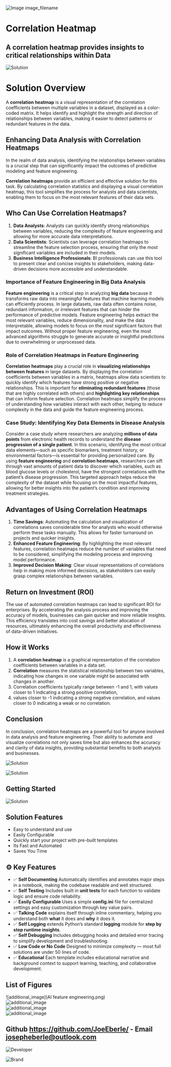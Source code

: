 ![Image image_filename](solution_sign.png)
    
# Correlation Heatmap 

## A correlation heatmap provides insights to critical relationships within Data

    
![Solution](code.png)

    


# Solution Overview

A **correlation heatmap** is a visual representation of the correlation coefficients between multiple variables in a dataset, displayed as a color-coded matrix. It helps identify and highlight the strength and direction of relationships between variables, making it easier to detect patterns or redundant features in the data.

## Enhancing Data Analysis with Correlation Heatmaps
In the realm of data analysis, identifying the relationships between variables is a crucial step that can significantly impact the outcomes of predictive modeling and feature engineering.

**Correlation heatmaps** provide an efficient and effective solution for this task. By calculating correlation statistics and displaying a visual correlation heatmap, this tool simplifies the process for analysts and data scientists, enabling them to focus on the most relevant features of their data sets.

## Who Can Use Correlation Heatmaps?
1. **Data Analysts**: Analysts can quickly identify strong relationships between variables, reducing the complexity of feature engineering and allowing for more accurate data interpretations.
2. **Data Scientists**: Scientists can leverage correlation heatmaps to streamline the feature selection process, ensuring that only the most significant variables are included in their models.
3. **Business Intelligence Professionals**: BI professionals can use this tool to present clear and concise insights to stakeholders, making data-driven decisions more accessible and understandable.

### Importance of Feature Engineering in Big Data Analysis

**Feature engineering** is a critical step in analyzing **big data** because it transforms raw data into meaningful features that machine learning models can efficiently process. In large datasets, raw data often contains noise, redundant information, or irrelevant features that can hinder the performance of predictive models. Feature engineering helps extract the most relevant variables, reduce dimensionality, and make the data interpretable, allowing models to focus on the most significant factors that impact outcomes. Without proper feature engineering, even the most advanced algorithms struggle to generate accurate or insightful predictions due to overwhelming or unprocessed data.

### Role of Correlation Heatmaps in Feature Engineering

**Correlation heatmaps** play a crucial role in **visualizing relationships between features** in large datasets. By displaying the correlation coefficients between variables in a matrix, heatmaps allow data scientists to quickly identify which features have strong positive or negative relationships. This is important for **eliminating redundant features** (those that are highly correlated with others) and **highlighting key relationships** that can inform feature selection. Correlation heatmaps simplify the process of understanding how variables interact with each other, helping to reduce complexity in the data and guide the feature engineering process.

### Case Study: Identifying Key Data Elements in Disease Analysis

Consider a case study where researchers are analyzing **millions of data points** from electronic health records to understand the **disease progression of a single patient**. In this scenario, identifying the most critical data elements—such as specific biomarkers, treatment history, or environmental factors—is essential for providing personalized care. By using **feature engineering** and **correlation heatmaps**, researchers can sift through vast amounts of patient data to discover which variables, such as blood glucose levels or cholesterol, have the strongest correlations with the patient’s disease progression. This targeted approach helps reduce the complexity of the dataset while focusing on the most impactful features, allowing for better insights into the patient’s condition and improving treatment strategies.



## Advantages of Using Correlation Heatmaps
1. **Time Savings**: Automating the calculation and visualization of correlations saves considerable time for analysts who would otherwise perform these tasks manually. This allows for faster turnaround on projects and quicker insights.
2. **Enhanced Feature Engineering**: By highlighting the most relevant features, correlation heatmaps reduce the number of variables that need to be considered, simplifying the modeling process and improving model performance.
3. **Improved Decision Making**: Clear visual representations of correlations help in making more informed decisions, as stakeholders can easily grasp complex relationships between variables.

## Return on Investment (ROI)
The use of automated correlation heatmaps can lead to significant ROI for enterprises. By accelerating the analysis process and improving the accuracy of models, businesses can gain quicker and more reliable insights. This efficiency translates into cost savings and better allocation of resources, ultimately enhancing the overall productivity and effectiveness of data-driven initiatives.

## How it Works
1. A **correlation heatmap** is a graphical representation of the correlation coefficients between variables in a data set.   
2. **Correlation** measures the statistical relationship between two variables, indicating how changes in one variable might be associated with changes in another.   
3. Correlation coefficients typically range between -1 and 1, with values closer to 1 indicating a strong positive correlation,    
4. values closer to -1 indicating a strong negative correlation, and values closer to 0 indicating a weak or no correlation.   

## Conclusion
In conclusion, correlation heatmaps are a powerful tool for anyone involved in data analysis and feature engineering. Their ability to automate and visualize correlations not only saves time but also enhances the accuracy and clarity of data insights, providing substantial benefits to both analysts and businesses.


![Solution](code.png)

    
![Solution](code.png)

    
## Getting Started
    
![Solution](code.png)

    
## Solution Features

- Easy to understand and use  
- Easily Configurable 
- Quickly start your project with pre-built templates
- Its Fast and Automated
- Saves You Time 



## ⚙️ Key Features

- ✅ **Self Documenting** Automatically identifies and annotates major steps in a notebook, making the codebase readable and well structured.
- ✅ **Self Testing** Includes built in **unit tests** for each function to validate logic and ensure code reliability.
- ✅ **Easily Configurable** Uses a simple **config.ini** file for centralized settings and easy customization through key value pairs.
- ✅ **Talking Code** explains itself through inline commentary, helping you understand both **what** it does and **why** it does it.
- ✅ **Self Logging** extends Python’s standard **logging** module for **step by step runtime insights**.
- ✅ **Self Debugging** Includes debugging hooks and detailed error tracing to simplify development and troubleshooting.
- ✅ **Low Code or  No Code** Designed to minimize complexity — most full solutions are under 50 lines of code.
- ✅ **Educational** Each template includes educational narrative and background context to support learning, teaching, and collaborative development.

    
## List of Figures
 ![additional_image](AI feature engineering.png)  <br>![additional_image](correlation_heatmap.png)  <br>![additional_image](correlation_heatmap_example.png)  <br>![additional_image](Finding_correlations.png)  <br>
    

## Github https://github.com/JoeEberle/ - Email  josepheberle@outlook.com 
    
![Developer](developer.png)

![Brand](brand.png)
    